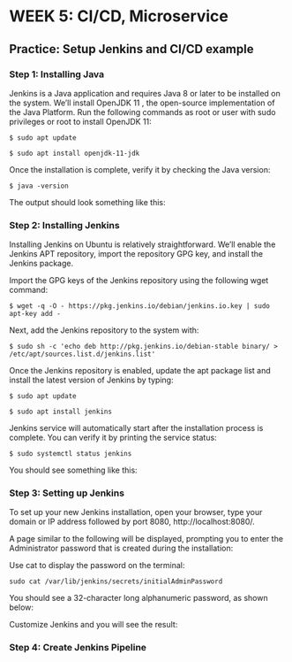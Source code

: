 # WEEK 5: CI/CD, Microservice

## Practice: Setup Jenkins and CI/CD example

### Step 1: Installing Java 

Jenkins is a Java application and requires Java 8 or later to be installed on the system. We’ll install OpenJDK 11 , the open-source implementation of the Java Platform.
Run the following commands as root or user with sudo privileges or root to install OpenJDK 11:

```
$ sudo apt update

$ sudo apt install openjdk-11-jdk
```

Once the installation is complete, verify it by checking the Java version:

```
$ java -version
```

The output should look something like this:


### Step 2: Installing Jenkins

Installing Jenkins on Ubuntu is relatively straightforward. We’ll enable the Jenkins APT repository, import the repository GPG key, and install the Jenkins package.

Import the GPG keys of the Jenkins repository using the following wget command:

```
$ wget -q -O - https://pkg.jenkins.io/debian/jenkins.io.key | sudo apt-key add -
```

Next, add the Jenkins repository to the system with:

```
$ sudo sh -c 'echo deb http://pkg.jenkins.io/debian-stable binary/ > /etc/apt/sources.list.d/jenkins.list'
```

Once the Jenkins repository is enabled, update the apt package list and install the latest version of Jenkins by typing:

```
$ sudo apt update

$ sudo apt install jenkins
```

Jenkins service will automatically start after the installation process is complete. You can verify it by printing the service status:

```
$ sudo systemctl status jenkins
```

You should see something like this:

### Step 3: Setting up Jenkins

To set up your new Jenkins installation, open your browser, type your domain or IP address followed by port 8080, http://localhost:8080/.

A page similar to the following will be displayed, prompting you to enter the Administrator password that is created during the installation:


Use cat to display the password on the terminal:

```
sudo cat /var/lib/jenkins/secrets/initialAdminPassword
```

You should see a 32-character long alphanumeric password, as shown below:


Customize Jenkins and you will see the result:


### Step 4: Create Jenkins Pipeline



